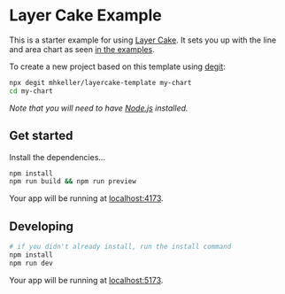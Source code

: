 # Layer Cake Example

This is a starter example for using [Layer Cake](https://layercake.graphics). It sets you up with the line and area chart as seen [in the examples](https://layercake.graphics/example/Line).

To create a new project based on this template using [degit](https://github.com/Rich-Harris/degit):

```bash
npx degit mhkeller/layercake-template my-chart
cd my-chart
```

_Note that you will need to have [Node.js](https://nodejs.org) installed._

## Get started

Install the dependencies...

```bash
npm install
npm run build && npm run preview
```

Your app will be running at [localhost:4173](http://localhost:4173).

## Developing

```sh
# if you didn't already install, run the install command
npm install
npm run dev
```

Your app will be running at [localhost:5173](http://localhost:5173).
